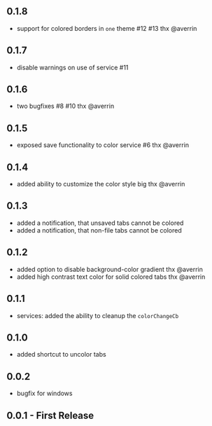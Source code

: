 ## 0.1.8

* support for colored borders in `one` theme #12 #13 thx @averrin

## 0.1.7

* disable warnings on use of service #11

## 0.1.6

* two bugfixes #8 #10 thx @averrin

## 0.1.5

* exposed save functionality to color service #6 thx @averrin

## 0.1.4

* added ability to customize the color style big thx @averrin

## 0.1.3

* added a notification, that unsaved tabs cannot be colored
* added a notification, that non-file tabs cannot be colored

## 0.1.2

* added option to disable background-color gradient thx @averrin
* added high contrast text color for solid colored tabs thx @averrin

## 0.1.1

* services: added the ability to cleanup the `colorChangeCb`

## 0.1.0

* added shortcut to uncolor tabs

## 0.0.2

* bugfix for windows

## 0.0.1 - First Release
